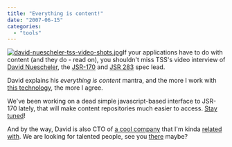 ```yaml
---
title: "Everything is content!"
date: "2007-06-15"
categories: 
  - "tools"
---
```


[![david-nuescheler-tss-video-shots.jpg](images/david-nuescheler-tss-video-shots.jpg)](http://www.theserverside.com/news/thread.tss?thread_id=45763)If your applications have to do with content (and they do - read on), you shouldn't miss TSS's video interview of [David Nuescheler](http://www.theserverside.com/news/thread.tss?thread_id=45763), the [JSR-170](http://jcp.org/en/jsr/detail?id=170) and [JSR 283](http://jcp.org/en/jsr/detail?id=283) spec lead.

David explains his _everything is content_ mantra, and the more I work with [this technology](http://jackrabbit.apache.org/), the more I agree.

We've been working on a dead simple javascript-based interface to JSR-170 lately, that will make content repositories much easier to access. [Stay tuned](http://jazoon.com/en/conference/presentationdetails.html?type=sid&detail=401)!

And by the way, David is also CTO of [a cool company](http://www.day.com/) that I'm kinda [related with](http://codeconsult.ch/bertrand/archives/000769.html). We are looking for talented people, see you [there](http://www.day.com/site/en/index/jobs.html) maybe?

